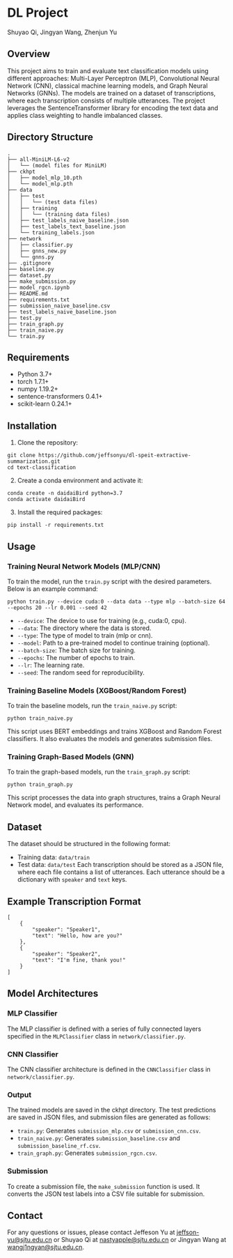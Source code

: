 # DL Project
Shuyao Qi, Jingyan Wang, Zhenjun Yu

## Overview
This project aims to train and evaluate text classification models using different approaches: Multi-Layer Perceptron (MLP), Convolutional Neural Network (CNN), classical machine learning models, and Graph Neural Networks (GNNs). The models are trained on a dataset of transcriptions, where each transcription consists of multiple utterances. The project leverages the SentenceTransformer library for encoding the text data and applies class weighting to handle imbalanced classes.

## Directory Structure
```
.
├── all-MiniLM-L6-v2
│   └── (model files for MiniLM)
├── ckhpt
│   ├── model_mlp_10.pth
│   └── model_mlp.pth
├── data
│   ├── test
│   │   └── (test data files)
│   ├── training
│   │   └── (training data files)
│   ├── test_labels_naive_baseline.json
│   ├── test_labels_text_baseline.json
│   └── training_labels.json
├── network
│   ├── classifier.py
│   ├── gnns_new.py
│   └── gnns.py
├── .gitignore
├── baseline.py
├── dataset.py
├── make_submission.py
├── model_rgcn.ipynb
├── README.md
├── requirements.txt
├── submission_naive_baseline.csv
├── test_labels_naive_baseline.json
├── test.py
├── train_graph.py
├── train_naive.py
└── train.py

```

## Requirements

- Python 3.7+
- torch 1.7.1+
- numpy 1.19.2+
- sentence-transformers 0.4.1+
- scikit-learn 0.24.1+


## Installation
1. Clone the repository:
```
git clone https://github.com/jeffsonyu/dl-speit-extractive-summarization.git
cd text-classification
```

2. Create a conda environment and activate it:
```
conda create -n daidaiBird python=3.7
conda activate daidaiBird
```

3. Install the required packages:
```
pip install -r requirements.txt
```

## Usage
### Training Neural Network Models (MLP/CNN)

To train the model, run the `train.py` script with the desired parameters. Below is an example command:
```
python train.py --device cuda:0 --data data --type mlp --batch-size 64 --epochs 20 --lr 0.001 --seed 42
```

- `--device`: The device to use for training (e.g., cuda:0, cpu).
- `--data`: The directory where the data is stored.
- `--type`: The type of model to train (mlp or cnn).
- `--model`: Path to a pre-trained model to continue training (optional).
- `--batch-size`: The batch size for training.
- `--epochs`: The number of epochs to train.
- `--lr`: The learning rate.
- `--seed`: The random seed for reproducibility.

### Training Baseline Models (XGBoost/Random Forest)
To train the baseline models, run the `train_naive.py` script:
```
python train_naive.py
```
This script uses BERT embeddings and trains XGBoost and Random Forest classifiers. It also evaluates the models and generates submission files.

### Training Graph-Based Models (GNN)
To train the graph-based models, run the `train_graph.py` script:
```
python train_graph.py
```
This script processes the data into graph structures, trains a Graph Neural Network model, and evaluates its performance.

## Dataset
The dataset should be structured in the following format:

- Training data: `data/train`
- Test data: `data/test`
Each transcription should be stored as a JSON file, where each file contains a list of utterances. Each utterance should be a dictionary with `speaker` and `text` keys.

## Example Transcription Format

```
[
    {
        "speaker": "Speaker1",
        "text": "Hello, how are you?"
    },
    {
        "speaker": "Speaker2",
        "text": "I'm fine, thank you!"
    }
]

```

## Model Architectures
### MLP Classifier
The MLP classifier is defined with a series of fully connected layers specified in the `MLPClassifier` class in `network/classifier.py`.

### CNN Classifier
The CNN classifier architecture is defined in the `CNNClassifier` class in `network/classifier.py`.

### Output
The trained models are saved in the ckhpt directory. The test predictions are saved in JSON files, and submission files are generated as follows:

- `train.py`: Generates `submission_mlp.csv` or `submission_cnn.csv`.
- `train_naive.py`: Generates `submission_baseline.csv` and `submission_baseline_rf.csv`.
- `train_graph.py`: Generates `submission_rgcn.csv`.

### Submission
To create a submission file, the `make_submission` function is used. It converts the JSON test labels into a CSV file suitable for submission.

## Contact
For any questions or issues, please contact Jeffeson Yu at jeffson-yu@sjtu.edu.cn or Shuyao Qi at nastyapple@sjtu.edu.cn or Jingyan Wang at wangj1ngyan@sjtu.edu.cn.